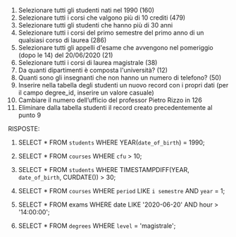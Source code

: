 1. Selezionare tutti gli studenti nati nel 1990 (160)
2. Selezionare tutti i corsi che valgono più di 10 crediti (479)
3. Selezionare tutti gli studenti che hanno più di 30 anni
4. Selezionare tutti i corsi del primo semestre del primo anno di un qualsiasi corso di
   laurea (286)
5. Selezionare tutti gli appelli d'esame che avvengono nel pomeriggio (dopo le 14) del
   20/06/2020 (21)
6. Selezionare tutti i corsi di laurea magistrale (38)
7. Da quanti dipartimenti è composta l'università? (12)
8. Quanti sono gli insegnanti che non hanno un numero di telefono? (50)
9. Inserire nella tabella degli studenti un nuovo record con i propri dati (per il campo
   degree_id, inserire un valore casuale)
10. Cambiare il numero dell’ufficio del professor Pietro Rizzo in 126
11. Eliminare dalla tabella studenti il record creato precedentemente al punto 9

RISPOSTE:

1. SELECT \* FROM `students` WHERE YEAR(`date_of_birth`) = 1990;

2. SELECT \* FROM `courses` WHERE `cfu` > 10;

3. SELECT \* FROM `students` WHERE TIMESTAMPDIFF(YEAR, `date_of_birth`, CURDATE()) > 30;

4. SELECT \* FROM `courses` WHERE `period` LIKE `i semestre` AND `year` = 1;

5. SELECT \* FROM exams WHERE date LIKE '2020-06-20' AND hour > '14:00:00';

6. SELECT \* FROM `degrees` WHERE `level` = 'magistrale';
